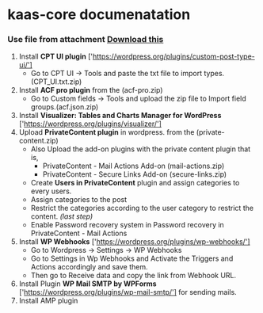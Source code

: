 # kaas-core documenatation


### Use file from attachment [Download this](main.zip) ###

1. Install **CPT UI plugin** ['https://wordpress.org/plugins/custom-post-type-ui/']
    * Go to CPT UI -> Tools and paste the txt file to import types. (CPT_UI.txt.zip)  
2. Install **ACF pro plugin** from the (acf-pro.zip)
    * Go to Custom fields -> Tools and upload the zip file to Import field groups.(acf.json.zip) 
3. Install **Visualizer: Tables and Charts Manager for WordPress** ['https://wordpress.org/plugins/visualizer/'] 
4. Upload **PrivateContent plugin** in wordpress. from the (private-content.zip)
    * Also Upload the add-on plugins with the private content plugin that is,
        * PrivateContent - Mail Actions Add-on (mail-actions.zip)
        * PrivateContent - Secure Links Add-on (secure-links.zip)
    * Create **Users in PrivateContent** plugin and assign categories to every users.
    * Assign categories to the post 
    * Restrict the categories according to the user category to restrict the content. *(last step)*
    * Enable Password recovery system in Password recovery in PrivateContent - Mail Actions
5. Install **WP Webhooks** ['https://wordpress.org/plugins/wp-webhooks/']
    * Go to Wordpress -> Settings -> WP Webhooks
    * Go to Settings in Wp Webhooks and Activate the Triggers and Actions accordingly and save them.
    * Then go to Receive data and copy the link from Webhook URL.
6. Install Plugin **WP Mail SMTP by WPForms** ['https://wordpress.org/plugins/wp-mail-smtp/'] for sending mails.
7. Install AMP plugin 

